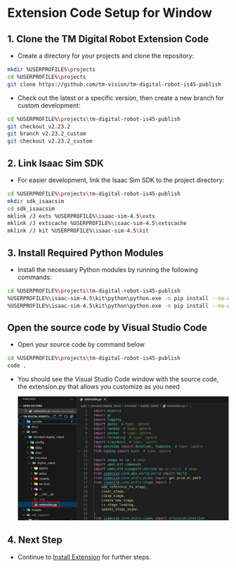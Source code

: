 # Extension Code Setup for Window

## 1. Clone the TM Digital Robot Extension Code

-   Create a directory for your projects and clone the repository:

```bash
mkdir %USERPROFILE%\projects
cd %USERPROFILE%\projects
git clone https://github.com/tm-vision/tm-digital-robot-is45-publish
```

-   Check out the latest or a specific version, then create a new branch for custom development:

```bash
cd %USERPROFILE%\projects\tm-digital-robot-is45-publish
git checkout v2.23.2
git branch v2.23.2_custom
git checkout v2.23.2_custom
```

## 2. Link Isaac Sim SDK

-   For easier development, link the Isaac Sim SDK to the project directory:

```bash
cd %USERPROFILE%\projects\tm-digital-robot-is45-publish
mkdir sdk_isaacsim
cd sdk_isaacsim
mklink /J exts %USERPROFILE%\isaac-sim-4.5\exts
mklink /J extscache %USERPROFILE%\isaac-sim-4.5\extscache
mklink /J kit %USERPROFILE%\isaac-sim-4.5\kit
```

## 3. Install Required Python Modules

-   Install the necessary Python modules by running the following commands:

```bash
cd %USERPROFILE%\projects\tm-digital-robot-is45-publish
%USERPROFILE%\isaac-sim-4.5\kit\python\python.exe -m pip install --no-warn-script-location --upgrade pip
%USERPROFILE%\isaac-sim-4.5\kit\python\python.exe -m pip install --no-warn-script-location --isolated --no-cache-dir --no-deps -r requirements.txt
```

## Open the source code by Visual Studio Code

-   Open your source code by command below

```bash
cd %USERPROFILE%\projects\tm-digital-robot-is45-publish
code .
```

-   You should see the Visual Studio Code window with the source code, the extension.py that allows you customize as you need

    ![](images/20250418102703.png)

## 4. Next Step

-   Continue to [Install Extension](INSTALL_EXTENSION.md) for further steps.
